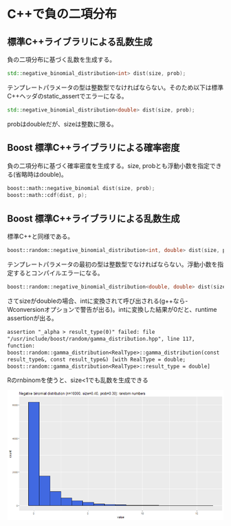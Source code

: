 # C++で負の二項分布

## 標準C++ライブラリによる乱数生成

負の二項分布に基づく乱数を生成する。

```cpp
std::negative_binomial_distribution<int> dist(size, prob);
```

テンプレートパラメータの型は整数型でなければならない。そのため以下は標準C++ヘッダのstatic_assertでエラーになる。

```cpp
std::negative_binomial_distribution<double> dist(size, prob);
```

probはdoubleだが、sizeは整数に限る。

## Boost 標準C++ライブラリによる確率密度

負の二項分布に基づく確率密度を生成する。size, probとも浮動小数を指定できる(省略時はdouble)。

```cpp
boost::math::negative_binomial dist(size, prob);
boost::math::cdf(dist, p);
```

## Boost 標準C++ライブラリによる乱数生成

標準C++と同様である。

```cpp
boost::random::negative_binomial_distribution<int, double> dist(size, prob);
```

テンプレートパラメータの最初の型は整数型でなければならない。浮動小数を指定するとコンパイルエラーになる。

```cpp
boost::random::negative_binomial_distribution<double, double> dist(size, prob);
```

さてsizeがdoubleの場合、intに変換されて呼び出される(g++なら-Wconversionオプションで警告が出る)。intに変換した結果が0だと、runtime assertionが出る。

```text
assertion "_alpha > result_type(0)" failed: file "/usr/include/boost/random/gamma_distribution.hpp", line 117, function: boost::random::gamma_distribution<RealType>::gamma_distribution(const result_type&, const result_type&) [with RealType = double; boost::random::gamma_distribution<RealType>::result_type = double]
```

Rのrnbinomを使うと、size<1でも乱数を生成できる

![R rnbinom](negative_binomial_cpp_random.png)
